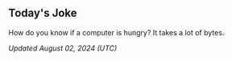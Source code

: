 ## Today's Joke
How do you know if a computer is hungry? It takes a lot of bytes.

*Updated August 02, 2024 (UTC)*
